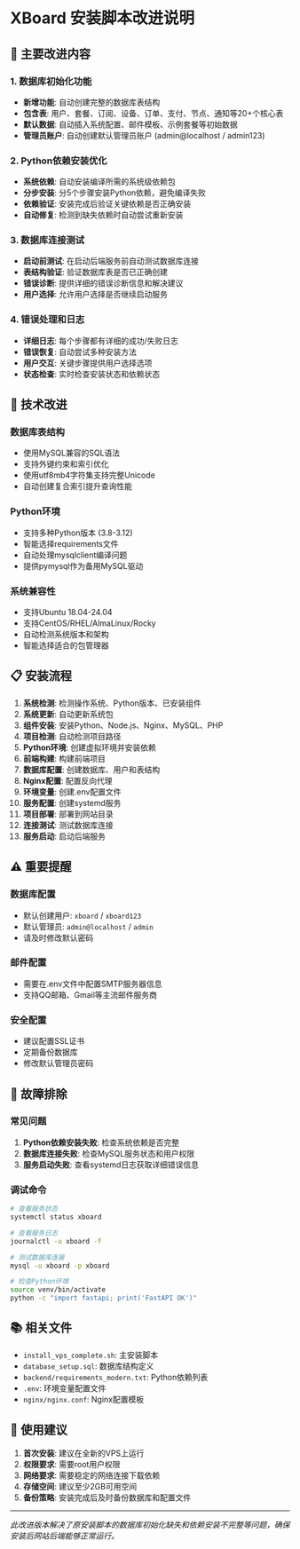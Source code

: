 # XBoard 安装脚本改进说明

## 🚀 主要改进内容

### 1. 数据库初始化功能
- **新增功能**: 自动创建完整的数据库表结构
- **包含表**: 用户、套餐、订阅、设备、订单、支付、节点、通知等20+个核心表
- **默认数据**: 自动插入系统配置、邮件模板、示例套餐等初始数据
- **管理员账户**: 自动创建默认管理员账户 (admin@localhost / admin123)

### 2. Python依赖安装优化
- **系统依赖**: 自动安装编译所需的系统级依赖包
- **分步安装**: 分5个步骤安装Python依赖，避免编译失败
- **依赖验证**: 安装完成后验证关键依赖是否正确安装
- **自动修复**: 检测到缺失依赖时自动尝试重新安装

### 3. 数据库连接测试
- **启动前测试**: 在启动后端服务前自动测试数据库连接
- **表结构验证**: 验证数据库表是否已正确创建
- **错误诊断**: 提供详细的错误诊断信息和解决建议
- **用户选择**: 允许用户选择是否继续启动服务

### 4. 错误处理和日志
- **详细日志**: 每个步骤都有详细的成功/失败日志
- **错误恢复**: 自动尝试多种安装方法
- **用户交互**: 关键步骤提供用户选择选项
- **状态检查**: 实时检查安装状态和依赖状态

## 🔧 技术改进

### 数据库表结构
- 使用MySQL兼容的SQL语法
- 支持外键约束和索引优化
- 使用utf8mb4字符集支持完整Unicode
- 自动创建复合索引提升查询性能

### Python环境
- 支持多种Python版本 (3.8-3.12)
- 智能选择requirements文件
- 自动处理mysqlclient编译问题
- 提供pymysql作为备用MySQL驱动

### 系统兼容性
- 支持Ubuntu 18.04-24.04
- 支持CentOS/RHEL/AlmaLinux/Rocky
- 自动检测系统版本和架构
- 智能选择适合的包管理器

## 📋 安装流程

1. **系统检测**: 检测操作系统、Python版本、已安装组件
2. **系统更新**: 自动更新系统包
3. **组件安装**: 安装Python、Node.js、Nginx、MySQL、PHP
4. **项目检测**: 自动检测项目路径
5. **Python环境**: 创建虚拟环境并安装依赖
6. **前端构建**: 构建前端项目
7. **数据库配置**: 创建数据库、用户和表结构
8. **Nginx配置**: 配置反向代理
9. **环境变量**: 创建.env配置文件
10. **服务配置**: 创建systemd服务
11. **项目部署**: 部署到网站目录
12. **连接测试**: 测试数据库连接
13. **服务启动**: 启动后端服务

## ⚠️ 重要提醒

### 数据库配置
- 默认创建用户: `xboard` / `xboard123`
- 默认管理员: `admin@localhost` / `admin`
- 请及时修改默认密码

### 邮件配置
- 需要在.env文件中配置SMTP服务器信息
- 支持QQ邮箱、Gmail等主流邮件服务商

### 安全配置
- 建议配置SSL证书
- 定期备份数据库
- 修改默认管理员密码

## 🐛 故障排除

### 常见问题
1. **Python依赖安装失败**: 检查系统依赖是否完整
2. **数据库连接失败**: 检查MySQL服务状态和用户权限
3. **服务启动失败**: 查看systemd日志获取详细错误信息

### 调试命令
```bash
# 查看服务状态
systemctl status xboard

# 查看服务日志
journalctl -u xboard -f

# 测试数据库连接
mysql -u xboard -p xboard

# 检查Python环境
source venv/bin/activate
python -c "import fastapi; print('FastAPI OK')"
```

## 📚 相关文件

- `install_vps_complete.sh`: 主安装脚本
- `database_setup.sql`: 数据库结构定义
- `backend/requirements_modern.txt`: Python依赖列表
- `.env`: 环境变量配置文件
- `nginx/nginx.conf`: Nginx配置模板

## 🎯 使用建议

1. **首次安装**: 建议在全新的VPS上运行
2. **权限要求**: 需要root用户权限
3. **网络要求**: 需要稳定的网络连接下载依赖
4. **存储空间**: 建议至少2GB可用空间
5. **备份策略**: 安装完成后及时备份数据库和配置文件

---

*此改进版本解决了原安装脚本的数据库初始化缺失和依赖安装不完整等问题，确保安装后网站后端能够正常运行。*
